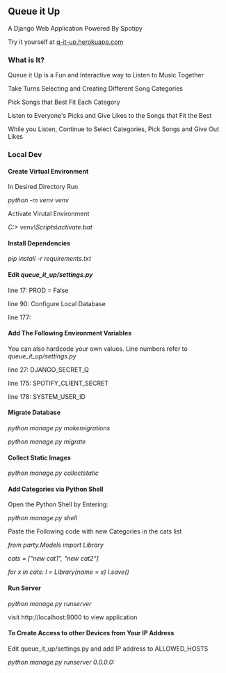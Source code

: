 <h2> Queue it Up </h2>

A Django Web Application Powered By Spotipy

Try it yourself at <a href="http://q-it-up.herokuapp.com">q-it-up.herokuapp.com</a>


<h3>What is It?</h3>

Queue it Up is a Fun and Interactive way to Listen to Music Together

Take Turns Selecting and Creating Different Song Categories

Pick Songs that Best Fit Each Category

Listen to Everyone's Picks and Give Likes to the Songs that Fit the Best 

While you Listen, Continue to Select Categories, Pick Songs and Give Out Likes 


<h3> Local Dev </h3>

<h4>Create Virtual Environment</h4>

In Desired Directory Run

<I>python -m venv venv</I>
 
Activate Virutal Environment
 
<I>C:\> venv\Scripts\activate.bat</I>


<h4> Install Dependencies </h4>

<I>pip install -r requirements.txt</I>


<h4> Edit <I>queue_it_up/settings.py</I> </h4>

line 17: PROD = False

line 90: Configure Local Database

line 177: <YOUR-SPOTIFY-CLIENT-ID>


<h4> Add The Following Environment Variables </h4>

You can also hardcode your own values. Line numbers refer to <I>queue_it_up/settings.py</I>

line 27: DJANGO_SECRET_Q

line 175: SPOTIFY_CLIENT_SECRET

line 178: SYSTEM_USER_ID


<h4> Migrate Database </h4>

<I>python manage.py makemigrations</I>

<I>python manage.py migrate</I>


<h4> Collect Static Images </h4>

<I>python manage.py collectstatic</I>


<h4>Add Categories via Python Shell</h4>

Open the Python Shell by Entering:

<I>python manage.py shell</I>

Paste the Following code with new Categories in the cats list

<I>from party.Models import Library

cats = ["new cat1", "new cat2"]

for x in cats:
    l = Library(name = x)
    l.save()</I>


<h4> Run Server </h4>

<I>python manage.py runserver</I>

visit http://localhost:8000 to view application


<h4>To Create Access to other Devices from Your IP Address</h4>

Edit queue_it_up/settings.py and add IP address to ALLOWED_HOSTS

<I>python manage.py runserver 0.0.0.0:<PORT></I>





